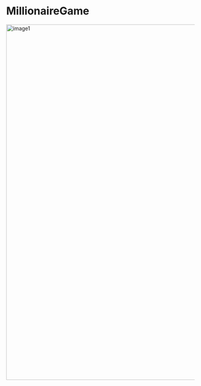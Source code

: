 # MillionaireGame
<img width="949" alt="image1" src="https://user-images.githubusercontent.com/68912338/124383235-12b59680-dcd4-11eb-9151-ae8ffcb6fa0d.png">

